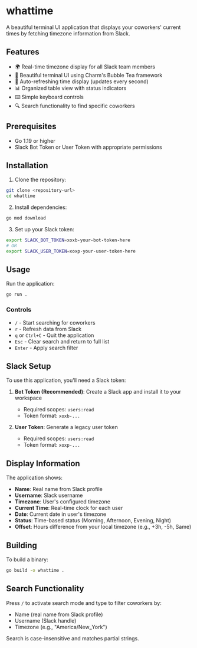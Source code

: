 # whattime

A beautiful terminal UI application that displays your coworkers' current times by fetching timezone information from Slack.

## Features

- 🌍 Real-time timezone display for all Slack team members
- 🎨 Beautiful terminal UI using Charm's Bubble Tea framework
- 🔄 Auto-refreshing time display (updates every second)
- 📊 Organized table view with status indicators
- ⌨️ Simple keyboard controls
- 🔍 Search functionality to find specific coworkers

## Prerequisites

- Go 1.19 or higher
- Slack Bot Token or User Token with appropriate permissions

## Installation

1. Clone the repository:
```bash
git clone <repository-url>
cd whattime
```

2. Install dependencies:
```bash
go mod download
```

3. Set up your Slack token:
```bash
export SLACK_BOT_TOKEN=xoxb-your-bot-token-here
# OR
export SLACK_USER_TOKEN=xoxp-your-user-token-here
```

## Usage

Run the application:
```bash
go run .
```

### Controls

- `/` - Start searching for coworkers
- `r` - Refresh data from Slack
- `q` or `Ctrl+C` - Quit the application
- `Esc` - Clear search and return to full list
- `Enter` - Apply search filter

## Slack Setup

To use this application, you'll need a Slack token:

1. **Bot Token (Recommended)**: Create a Slack app and install it to your workspace
   - Required scopes: `users:read`
   - Token format: `xoxb-...`

2. **User Token**: Generate a legacy user token
   - Required scopes: `users:read`
   - Token format: `xoxp-...`

## Display Information

The application shows:
- **Name**: Real name from Slack profile
- **Username**: Slack username
- **Timezone**: User's configured timezone
- **Current Time**: Real-time clock for each user
- **Date**: Current date in user's timezone
- **Status**: Time-based status (Morning, Afternoon, Evening, Night)
- **Offset**: Hours difference from your local timezone (e.g., +3h, -5h, Same)

## Building

To build a binary:
```bash
go build -o whattime .
```

## Search Functionality

Press `/` to activate search mode and type to filter coworkers by:
- Name (real name from Slack profile)
- Username (Slack handle)
- Timezone (e.g., "America/New_York")

Search is case-insensitive and matches partial strings.
